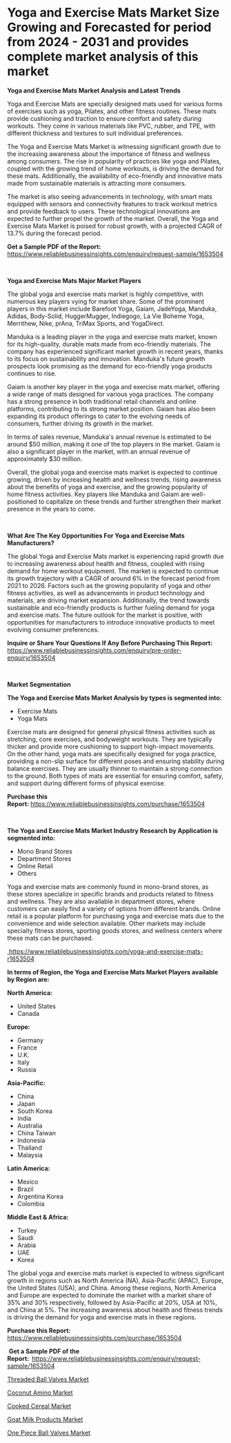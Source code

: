 <p><h1>Yoga and Exercise Mats Market Size Growing and Forecasted for period from 2024 - 2031 and provides complete market analysis of this market</h1></p><p><strong>Yoga and Exercise Mats Market Analysis and Latest Trends</strong></p>
<p><p>Yoga and Exercise Mats are specially designed mats used for various forms of exercises such as yoga, Pilates, and other fitness routines. These mats provide cushioning and traction to ensure comfort and safety during workouts. They come in various materials like PVC, rubber, and TPE, with different thickness and textures to suit individual preferences.</p><p>The Yoga and Exercise Mats Market is witnessing significant growth due to the increasing awareness about the importance of fitness and wellness among consumers. The rise in popularity of practices like yoga and Pilates, coupled with the growing trend of home workouts, is driving the demand for these mats. Additionally, the availability of eco-friendly and innovative mats made from sustainable materials is attracting more consumers.</p><p>The market is also seeing advancements in technology, with smart mats equipped with sensors and connectivity features to track workout metrics and provide feedback to users. These technological innovations are expected to further propel the growth of the market. Overall, the Yoga and Exercise Mats Market is poised for robust growth, with a projected CAGR of 13.7% during the forecast period.</p></p>
<p><strong>Get a Sample PDF of the Report:&nbsp;</strong> <a href="https://www.reliablebusinessinsights.com/enquiry/request-sample/1653504">https://www.reliablebusinessinsights.com/enquiry/request-sample/1653504</a></p>
<p>&nbsp;</p>
<p><strong>Yoga and Exercise Mats Major Market Players</strong></p>
<p><p>The global yoga and exercise mats market is highly competitive, with numerous key players vying for market share. Some of the prominent players in this market include Barefoot Yoga, Gaiam, JadeYoga, Manduka, Adidas, Body-Solid, HuggerMugger, Indiegogo, La Vie Boheme Yoga, Merrithew, Nike, prAna, TriMax Sports, and YogaDirect.</p><p>Manduka is a leading player in the yoga and exercise mats market, known for its high-quality, durable mats made from eco-friendly materials. The company has experienced significant market growth in recent years, thanks to its focus on sustainability and innovation. Manduka's future growth prospects look promising as the demand for eco-friendly yoga products continues to rise.</p><p>Gaiam is another key player in the yoga and exercise mats market, offering a wide range of mats designed for various yoga practices. The company has a strong presence in both traditional retail channels and online platforms, contributing to its strong market position. Gaiam has also been expanding its product offerings to cater to the evolving needs of consumers, further driving its growth in the market.</p><p>In terms of sales revenue, Manduka's annual revenue is estimated to be around $50 million, making it one of the top players in the market. Gaiam is also a significant player in the market, with an annual revenue of approximately $30 million.</p><p>Overall, the global yoga and exercise mats market is expected to continue growing, driven by increasing health and wellness trends, rising awareness about the benefits of yoga and exercise, and the growing popularity of home fitness activities. Key players like Manduka and Gaiam are well-positioned to capitalize on these trends and further strengthen their market presence in the years to come.</p></p>
<p>&nbsp;</p>
<p><strong>What Are The Key Opportunities For Yoga and Exercise Mats Manufacturers?</strong></p>
<p><p>The global Yoga and Exercise Mats market is experiencing rapid growth due to increasing awareness about health and fitness, coupled with rising demand for home workout equipment. The market is expected to continue its growth trajectory with a CAGR of around 6% in the forecast period from 2021 to 2026. Factors such as the growing popularity of yoga and other fitness activities, as well as advancements in product technology and materials, are driving market expansion. Additionally, the trend towards sustainable and eco-friendly products is further fueling demand for yoga and exercise mats. The future outlook for the market is positive, with opportunities for manufacturers to introduce innovative products to meet evolving consumer preferences.</p></p>
<p><strong>Inquire or Share Your Questions If Any Before Purchasing This Report:</strong> <a href="https://www.reliablebusinessinsights.com/enquiry/pre-order-enquiry/1653504">https://www.reliablebusinessinsights.com/enquiry/pre-order-enquiry/1653504</a></p>
<p>&nbsp;</p>
<p><strong>Market Segmentation</strong></p>
<p><strong>The Yoga and Exercise Mats Market Analysis by types is segmented into:</strong></p>
<p><ul><li>Exercise Mats</li><li>Yoga Mats</li></ul></p>
<p><p>Exercise mats are designed for general physical fitness activities such as stretching, core exercises, and bodyweight workouts. They are typically thicker and provide more cushioning to support high-impact movements. On the other hand, yoga mats are specifically designed for yoga practice, providing a non-slip surface for different poses and ensuring stability during balance exercises. They are usually thinner to maintain a strong connection to the ground. Both types of mats are essential for ensuring comfort, safety, and support during different forms of physical exercise.</p></p>
<p><strong>Purchase this Report:&nbsp;</strong><a href="https://www.reliablebusinessinsights.com/purchase/1653504">https://www.reliablebusinessinsights.com/purchase/1653504</a></p>
<p>&nbsp;</p>
<p><strong>The Yoga and Exercise Mats Market Industry Research by Application is segmented into:</strong></p>
<p><ul><li>Mono Brand Stores</li><li>Department Stores</li><li>Online Retail</li><li>Others</li></ul></p>
<p><p>Yoga and exercise mats are commonly found in mono-brand stores, as these stores specialize in specific brands and products related to fitness and wellness. They are also available in department stores, where customers can easily find a variety of options from different brands. Online retail is a popular platform for purchasing yoga and exercise mats due to the convenience and wide selection available. Other markets may include specialty fitness stores, sporting goods stores, and wellness centers where these mats can be purchased.</p></p>
<p><a href="https://www.reliablebusinessinsights.com/yoga-and-exercise-mats-r1653504">&nbsp;https://www.reliablebusinessinsights.com/yoga-and-exercise-mats-r1653504</a></p>
<p><strong>In terms of Region, the Yoga and Exercise Mats Market Players available by Region are:</strong></p>
<p>
    <p> <strong> North America: </strong>
        <ul>
            <li>United States</li>
            <li>Canada</li>
        </ul>
        </p> 
    <p> <strong> Europe: </strong>
        <ul>
            <li>Germany</li>
            <li>France</li>
            <li>U.K.</li>
            <li>Italy</li>
            <li>Russia</li>
        </ul>
        </p> 
    <p> <strong> Asia-Pacific: </strong>
        <ul>
            <li>China</li>
            <li>Japan</li>
            <li>South Korea</li>
            <li>India</li>
            <li>Australia</li>
            <li>China Taiwan</li>
            <li>Indonesia</li>
            <li>Thailand</li>
            <li>Malaysia</li>
        </ul>
        </p> 
    <p> <strong> Latin America: </strong>
        <ul>
            <li>Mexico</li>
            <li>Brazil</li>
            <li>Argentina Korea</li>
            <li>Colombia</li>
        </ul>
        </p> 
    <p> <strong> Middle East & Africa: </strong>
        <ul>
            <li>Turkey</li>
            <li>Saudi</li>
            <li>Arabia</li>
            <li>UAE</li>
            <li>Korea</li>
        </ul>
    </p>
    </p>
<p><p>The global yoga and exercise mats market is expected to witness significant growth in regions such as North America (NA), Asia-Pacific (APAC), Europe, the United States (USA), and China. Among these regions, North America and Europe are expected to dominate the market with a market share of 35% and 30% respectively, followed by Asia-Pacific at 20%, USA at 10%, and China at 5%. The increasing awareness about health and fitness trends is driving the demand for yoga and exercise mats in these regions.</p></p>
<p><strong>Purchase this Report: </strong><a href="https://www.reliablebusinessinsights.com/purchase/1653504">https://www.reliablebusinessinsights.com/purchase/1653504</a></p>
<p>&nbsp;<strong>Get a Sample PDF of the Report:&nbsp;&nbsp;</strong><a href="https://www.reliablebusinessinsights.com/enquiry/request-sample/1653504">https://www.reliablebusinessinsights.com/enquiry/request-sample/1653504</a></p>
<p><strong></strong></p>
<p><p><a href="https://github.com/ksleyeze/Market-Research-Report-List-1/blob/main/threaded-ball-valves-market.md">Threaded Ball Valves Market</a></p><p><a href="https://medium.com/@alyciaebert/global-coconut-amino-market-size-and-market-trends-analysis-by-regional-outlook-competitive-6afbc2cee2e1">Coconut Amino Market</a></p><p><a href="https://medium.com/@amandaexton567/global-cooked-cereal-market-is-projected-to-grow-at-a-cagr-of-10-8-5c08af255280">Cooked Cereal Market</a></p><p><a href="https://medium.com/@bradleyills65767/market-forecast-global-goat-milk-products-trends-and-impact-analysis-2024-2031-by-application-1d289152e201">Goat Milk Products Market</a></p><p><a href="https://github.com/dylanObrien626/Market-Research-Report-List-1/blob/main/one-piece-ball-valves-market.md">One Piece Ball Valves Market</a></p></p>